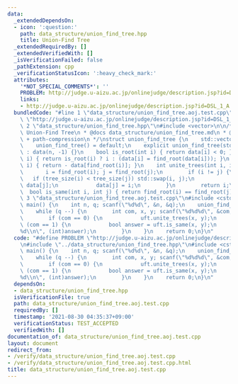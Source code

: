 ```yaml
---
data:
  _extendedDependsOn:
  - icon: ':question:'
    path: data_structure/union_find_tree.hpp
    title: Union-Find Tree
  _extendedRequiredBy: []
  _extendedVerifiedWith: []
  _isVerificationFailed: false
  _pathExtension: cpp
  _verificationStatusIcon: ':heavy_check_mark:'
  attributes:
    '*NOT_SPECIAL_COMMENTS*': ''
    PROBLEM: http://judge.u-aizu.ac.jp/onlinejudge/description.jsp?id=DSL_1_A
    links:
    - http://judge.u-aizu.ac.jp/onlinejudge/description.jsp?id=DSL_1_A
  bundledCode: "#line 1 \"data_structure/union_find_tree.aoj.test.cpp\"\n#define PROBLEM\
    \ \"http://judge.u-aizu.ac.jp/onlinejudge/description.jsp?id=DSL_1_A\"\n#line\
    \ 2 \"data_structure/union_find_tree.hpp\"\n#include <vector>\n\n/**\n * @brief\
    \ Union-Find Tree\n * @docs data_structure/union_find_tree.md\n * @note union-by-size\
    \ + path-compression\n */\nstruct union_find_tree {\n    std::vector<int> data;\n\
    \    union_find_tree() = default;\n    explicit union_find_tree(std::size_t n)\
    \ : data(n, -1) {}\n    bool is_root(int i) { return data[i] < 0; }\n    int find_root(int\
    \ i) { return is_root(i) ? i : (data[i] = find_root(data[i])); }\n    int tree_size(int\
    \ i) { return - data[find_root(i)]; }\n    int unite_trees(int i, int j) {\n \
    \       i = find_root(i); j = find_root(j);\n        if (i != j) {\n         \
    \   if (tree_size(i) < tree_size(j)) std::swap(i, j);\n            data[i] +=\
    \ data[j];\n            data[j] = i;\n        }\n        return i;\n    }\n  \
    \  bool is_same(int i, int j) { return find_root(i) == find_root(j); }\n};\n#line\
    \ 3 \"data_structure/union_find_tree.aoj.test.cpp\"\n#include <cstdio>\n\nint\
    \ main() {\n    int n, q; scanf(\"%d%d\", &n, &q);\n    union_find_tree uft(n);\n\
    \    while (q --) {\n        int com, x, y; scanf(\"%d%d%d\", &com, &x, &y);\n\
    \        if (com == 0) {\n            uft.unite_trees(x, y);\n        } else if\
    \ (com == 1) {\n            bool answer = uft.is_same(x, y);\n            printf(\"\
    %d\\n\", (int)answer);\n        }\n    }\n    return 0;\n}\n"
  code: "#define PROBLEM \"http://judge.u-aizu.ac.jp/onlinejudge/description.jsp?id=DSL_1_A\"\
    \n#include \"../data_structure/union_find_tree.hpp\"\n#include <cstdio>\n\nint\
    \ main() {\n    int n, q; scanf(\"%d%d\", &n, &q);\n    union_find_tree uft(n);\n\
    \    while (q --) {\n        int com, x, y; scanf(\"%d%d%d\", &com, &x, &y);\n\
    \        if (com == 0) {\n            uft.unite_trees(x, y);\n        } else if\
    \ (com == 1) {\n            bool answer = uft.is_same(x, y);\n            printf(\"\
    %d\\n\", (int)answer);\n        }\n    }\n    return 0;\n}\n"
  dependsOn:
  - data_structure/union_find_tree.hpp
  isVerificationFile: true
  path: data_structure/union_find_tree.aoj.test.cpp
  requiredBy: []
  timestamp: '2021-08-30 04:35:37+09:00'
  verificationStatus: TEST_ACCEPTED
  verifiedWith: []
documentation_of: data_structure/union_find_tree.aoj.test.cpp
layout: document
redirect_from:
- /verify/data_structure/union_find_tree.aoj.test.cpp
- /verify/data_structure/union_find_tree.aoj.test.cpp.html
title: data_structure/union_find_tree.aoj.test.cpp
---
```

